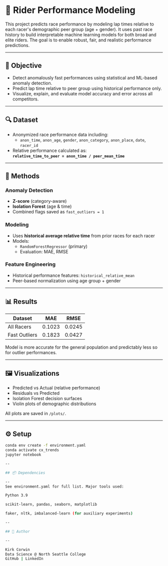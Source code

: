 # 🚴 Rider Performance Modeling

This project predicts race performance by modeling lap times relative to each racer's demographic peer group (age + gender). It uses past race history to build interpretable machine learning models for both broad and elite riders. The goal is to enable robust, fair, and realistic performance predictions.

---

## 📌 Objective

- Detect anomalously fast performances using statistical and ML-based anomaly detection.
- Predict lap time relative to peer group using historical performance only.
- Visualize, explain, and evaluate model accuracy and error across all competitors.

---

## 🔍 Dataset

- Anonymized race performance data including:
  - `anon_time`, `anon_age`, `gender`, `anon_category`, `anon_place`, `date`, `racer_id`
- Relative performance calculated as:  
  **`relative_time_to_peer = anon_time / peer_mean_time`**

---

## 🧠 Methods

### Anomaly Detection
- **Z-score** (category-aware)
- **Isolation Forest** (age & time)
- Combined flags saved as `fast_outliers = 1`

### Modeling
- Uses **historical average relative time** from prior races for each racer
- Models:
  - `RandomForestRegressor` (primary)
  - Evaluation: MAE, RMSE

### Feature Engineering
- Historical performance features: `historical_relative_mean`
- Peer-based normalization using age group + gender

---

## 📊 Results

| Dataset        | MAE    | RMSE   |
|----------------|--------|--------|
| All Racers     | 0.1023 | 0.0245 |
| Fast Outliers  | 0.1823 | 0.0427 |

Model is more accurate for the general population and predictably less so for outlier performances.

---

## 🖼️ Visualizations

- Predicted vs Actual (relative performance)
- Residuals vs Predicted
- Isolation Forest decision surfaces
- Violin plots of demographic distributions

All plots are saved in `/plots/`.

---

## ⚙️ Setup

```bash
conda env create -f environment.yaml
conda activate cx_trends
jupyter notebook

--

## 📦 Dependencies

--
See environment.yaml for full list. Major tools used:

Python 3.9

scikit-learn, pandas, seaborn, matplotlib

faker, nltk, imbalanced-learn (for auxiliary experiments)

--

## 👤 Author

--

Kirk Corwin
Data Science @ North Seattle College
GitHub | LinkedIn